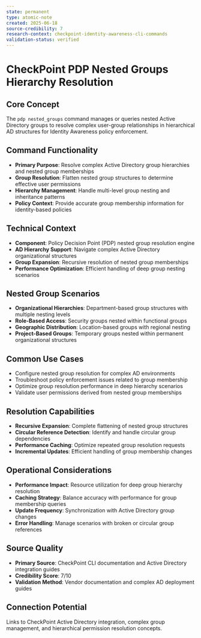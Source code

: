 ```yaml
---
state: permanent
type: atomic-note
created: 2025-06-18
source-credibility: 7
research-context: checkpoint-identity-awareness-cli-commands
validation-status: verified
---
```


# CheckPoint PDP Nested Groups Hierarchy Resolution

## Core Concept
The `pdp nested_groups` command manages or queries nested Active Directory groups to resolve complex user-group relationships in hierarchical AD structures for Identity Awareness policy enforcement.

## Command Functionality
- **Primary Purpose**: Resolve complex Active Directory group hierarchies and nested group memberships
- **Group Resolution**: Flatten nested group structures to determine effective user permissions
- **Hierarchy Management**: Handle multi-level group nesting and inheritance patterns
- **Policy Context**: Provide accurate group membership information for identity-based policies

## Technical Context
- **Component**: Policy Decision Point (PDP) nested group resolution engine
- **AD Hierarchy Support**: Navigate complex Active Directory organizational structures
- **Group Expansion**: Recursive resolution of nested group memberships
- **Performance Optimization**: Efficient handling of deep group nesting scenarios

## Nested Group Scenarios
- **Organizational Hierarchies**: Department-based group structures with multiple nesting levels
- **Role-Based Access**: Security groups nested within functional groups
- **Geographic Distribution**: Location-based groups with regional nesting
- **Project-Based Groups**: Temporary groups nested within permanent organizational structures

## Common Use Cases
- Configure nested group resolution for complex AD environments
- Troubleshoot policy enforcement issues related to group membership
- Optimize group resolution performance in deep hierarchy scenarios
- Validate user permissions derived from nested group memberships

## Resolution Capabilities
- **Recursive Expansion**: Complete flattening of nested group structures
- **Circular Reference Detection**: Identify and handle circular group dependencies
- **Performance Caching**: Optimize repeated group resolution requests
- **Incremental Updates**: Efficient handling of group membership changes

## Operational Considerations
- **Performance Impact**: Resource utilization for deep group hierarchy resolution
- **Caching Strategy**: Balance accuracy with performance for group membership queries
- **Update Frequency**: Synchronization with Active Directory group changes
- **Error Handling**: Manage scenarios with broken or circular group references

## Source Quality
- **Primary Source**: CheckPoint CLI documentation and Active Directory integration guides
- **Credibility Score**: 7/10
- **Validation Method**: Vendor documentation and complex AD deployment guides

## Connection Potential
Links to CheckPoint Active Directory integration, complex group management, and hierarchical permission resolution concepts.